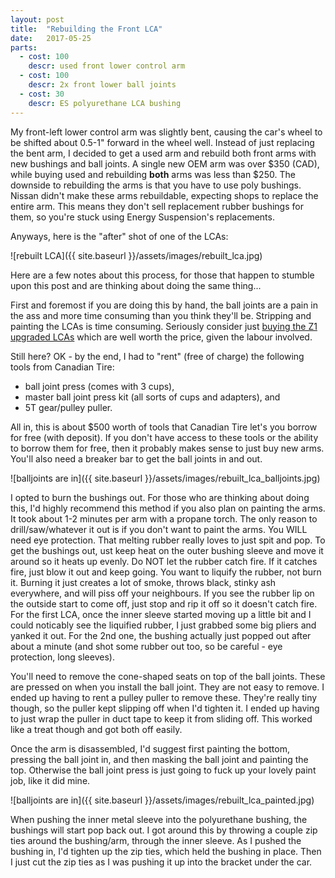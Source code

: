 ```yaml
---
layout: post
title:  "Rebuilding the Front LCA"
date:   2017-05-25
parts:
  - cost: 100
    descr: used front lower control arm
  - cost: 100
    descr: 2x front lower ball joints
  - cost: 30
    descr: ES polyurethane LCA bushing
---
```


My front-left lower control arm was slightly bent, causing the car's wheel to
be shifted about 0.5-1" forward in the wheel well. Instead of just replacing
the bent arm, I decided to get a used arm and rebuild both front arms with new
bushings and ball joints. A single new OEM arm was over $350 (CAD), while
buying used and rebuilding **both** arms was less than $250. The downside to
rebuilding the arms is that you have to use poly bushings. Nissan didn't make
these arms rebuildable, expecting shops to replace the entire arm.  This means
they don't sell replacement rubber bushings for them, so you're stuck using
Energy Suspension's replacements.

Anyways, here is the "after" shot of one of the LCAs:

![rebuilt LCA]({{ site.baseurl }}/assets/images/rebuilt_lca.jpg)

Here are a few notes about this process, for those that happen to stumble upon
this post and are thinking about doing the same thing...

First and foremost if you are doing this by hand, the ball joints are a pain in
the ass and more time consuming than you think they'll be. Stripping and
painting the LCAs is time consuming. Seriously consider just [buying the Z1
upgraded LCAs](https://www.z1motorsports.com/suspension/z1-motorsports/upgraded-oem-300zx-lower-control-arms-p-7011.html)
which are well worth the price, given the labour involved.

Still here? OK - by the end, I had to "rent" (free of charge) the
following tools from Canadian Tire:

 * ball joint press (comes with 3 cups),
 * master ball joint press kit (all sorts of cups and adapters), and
 * 5T gear/pulley puller.

All in, this is about $500 worth of tools that Canadian Tire let\'s you borrow
for free (with deposit). If you don't have access to these tools or the ability
to borrow them for free, then it probably makes sense to just buy new
arms. You'll also need a breaker bar to get the ball joints in and out.

![balljoints are in]({{ site.baseurl }}/assets/images/rebuilt_lca_balljoints.jpg)

I opted to burn the bushings out. For those who are thinking about doing this,
I'd highly recommend this method if you also plan on painting the arms. It took
about 1-2 minutes per arm with a propane torch. The only reason to
drill/saw/whatever it out is if you don't want to paint the arms. You WILL need
eye protection. That melting rubber really loves to just spit and pop. To get
the bushings out, ust keep heat on the outer bushing sleeve and move it around
so it heats up evenly. Do NOT let the rubber catch fire. If it catches fire,
just blow it out and keep going. You want to liquify the rubber, not burn it.
Burning it just creates a lot of smoke, throws black, stinky ash everywhere,
and will piss off your neighbours. If you see the rubber lip on the outside
start to come off, just stop and rip it off so it doesn't catch fire. For the
first LCA, once the inner sleeve started moving up a little bit and I could
noticably see the liquified rubber, I just grabbed some big pliers and yanked
it out. For the 2nd one, the bushing actually just popped out after about a
minute (and shot some rubber out too, so be careful - eye protection, long
sleeves).

You'll need to remove the cone-shaped seats on top of the ball joints. These
are pressed on when you install the ball joint. They are not easy to remove. I
ended up having to rent a pulley puller to remove these. They're really tiny
though, so the puller kept slipping off when I'd tighten it. I ended up having
to just wrap the puller in duct tape to keep it from sliding off. This worked
like a treat though and got both off easily.

Once the arm is disassembled, I'd suggest first painting the bottom, pressing
the ball joint in, and then masking the ball joint and painting the top.
Otherwise the ball joint press is just going to fuck up your lovely paint job,
like it did mine.

![balljoints are in]({{ site.baseurl }}/assets/images/rebuilt_lca_painted.jpg)

When pushing the inner metal sleeve into the polyurethane bushing, the bushings
will start pop back out. I got around this by throwing a couple zip ties around
the bushing/arm, through the inner sleeve. As I pushed the bushing in, I'd
tighten up the zip ties, which held the bushing in place. Then I just cut the
zip ties as I was pushing it up into the bracket under the car.
